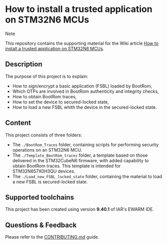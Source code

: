 # How to install a trusted application on STM32N6 MCUs

> [!NOTE]
> This repository contains the supporting material for the Wiki article [How to install a trusted application on STM32N6 MCUs](https://wiki.st.com/stm32mcu/wiki/Security:How_to_install_a_trusted_application_on_STM32N6_MCUs).

## Description

The purpose of this project is to explain:
* How to sign/encrypt a basic application (FSBL) loaded by BootRom,
* Which OTPs are involved in BootRom authenticity and integrity checks,
* How to obtain BootRom traces,
* How to set the device to secured-locked state,
* How to load a new FSBL whith the device in the secured-locked state.

## Content

This project consists of three folders:
* The `./BootRom_Traces` folder, containing scripts for performing security operations on an STM32N6 MCU.
* The `./Template_BootRom_traces` folder, a template based on those delivered in the STM32CubeN6 firmware, with added capability to obtain BootRom traces. This template is intended for STM32N657X0H3QU devices.
* The `./Load_new_FSBL_locked_state` folder, containing the material to load a new FSBL is secured-locked state.

## Supported toolchains

This project has been created using version **9.40.1** of IAR's EWARM IDE.

## Questions & Feedback

Please refer to the [CONTRIBUTING.md](CONTRIBUTING.md) guide.
